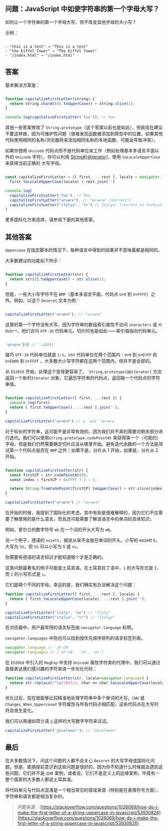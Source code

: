 ## 问题：JavaScript 中如使字符串的第一个字母大写？

如何让一个字符串的第一个字母大写，但不改变其他字母的大小写？

示例：

```

- "this is a test" → "This is a test"
- "the Eiffel Tower" → "The Eiffel Tower"
- "/index.html" → "/index.html"

```

## 答案

基本解决方案是：

```js

function capitalizeFirstLetter(string) {
  return string.charAt(0).toUpperCase() + string.slice(1);
}

console.log(capitalizeFirstLetter('foo')); // Foo

```

其他一些答案修改了 `String.prototype`（这个答案以前也是如此），但我现在建议不要这样做，因为可维护性问题（很难发现函数被添加到原型中的位置，如果其他代码使用相同的名称/浏览器将来添加相同名称的本地函数，可能会导致冲突）。

如果你想用 `Unicode` 代码点而不是代码单位来工作（例如处理基本多语言平面以外的 `Unicode` 字符），你可以利用 [String#[@iterator]](https://developer.mozilla.org/zh-CN/docs/Web/JavaScript/Reference/Global_Objects/String/@@iterator)，使用 `toLocaleUpperCase` 来获得当前正确的
大写字母。

```js

const capitalizeFirstLetter = ([ first, ...rest ], locale = navigator.language) =>
  first.toLocaleUpperCase(locale) + rest.join('')

console.log(
  capitalizeFirstLetter('foo'), // Foo
  capitalizeFirstLetter("𐐶𐐲𐑌𐐼𐐲𐑉"), // "𐐎𐐲𐑌𐐼𐐲𐑉" (correct!)
  capitalizeFirstLetter("italya", 'tr') // İtalya" (correct in Turkish Latin!)
)

```

更多国际化方案选择，请参阅下面的其他答案。

## 其他答案

`Uppercase` 在指定脚本的情况下，每种语言中得到的结果并不意味着都是相同的。

大多数建议的功能如下所示：

```js

function capitalizeFirstLetter(str) {
  return str[0].toUpperCase() + str.slice(1);
}

```

但是，一些大小写字符不在 `BMP`（基本多语言平面，代码点 `U+0` 到 `U+FFFF`）之外。例如，以这个 `Deseret` 文本为例：

```js

capitalizeFirstLetter("𐐶𐐲𐑌𐐼𐐲𐑉"); // "𐐶𐐲𐑌𐐼𐐲𐑉"

```

这里的第一个字符没有大写，因为字符串的数组索引属性不访问 `characters` 或 `代码点**`。他们访问 `UTF-16` 代码单元。切片时也是如此——索引值指向代码单元。

```js

'𐐶𐐲𐑌𐐼𐐲𐑉'[0] // '\uD801'

```

碰巧 `UTF-16` 代码单位就是 `1:1`，`USV` 代码单位在两个范围内：`U+0` 到 `U+D7FF` 和 `U+E000` 到 `U+FFFF` 。大多数大小写字符都在这两个范围内，但并不是全部的。

从 `ES2015` 开始，处理这个变得更容易了。` String.prototype[@@iterator]` 方法返回一个新的`Iterator` 对象，它遍历字符串的代码点，返回每一个代码点的字符串值。

```js

function capitalizeFirstLetter([ first, ...rest ]) {
  console.log(first)
  return [ first.toUpperCase(), ...rest ].join('');
}

capitalizeFirstLetter("𐐶𐐲𐑌𐐼𐐲𐑉") // 𐐶  and '𐐎𐐲𐑌𐐼𐐲𐑉'

```

对于较长的字符串，这可能不是非常有效的。因为我们并不真的需要对剩余部分进行迭代。我们可以使用`String.prototype.codePointAt` 来获得第一个（可能的）字母，但是我们仍然需要确定切片应该从哪里开始。避免迭代余数的一个方法是测试第一个代码点是否在 `BMP` 之外；如果不是，分片从 1 开始，如果是，分片从 2 开始。

```js

function capitalizeFirstLetter(str) {
  const firstCP = str.codePointAt(0);
  const index = firstCP > 0xFFFF ? 2 : 1;

  return String.fromCodePoint(firstCP).toUpperCase() + str.slice(index);
}

capitalizeFirstLetter("𐐶𐐲𐑌𐐼𐐲𐑉") // "𐐎𐐲𐑌𐐼𐐲𐑉"

```

在开始的时候，我提到了国际化的考虑。其中有些是很难解释的，因为它们不仅需要了解使用的是什么语言，而且还可能需要了解该语言中的单词的具体知识。

例如，爱尔兰的数字符号 `mb` 在一个词的开头大写为 `mB`。

另一个例子，德语的 `eszett`，据说从来不会放在单词的开头。小写的 eszett `ß`，大写为 `SS`，但 `SS` 可以小写为 `ß` 或 `ss`。

你需要有德语的语言知识才能知道哪个才是正确的。

这类问题最著名的例子可能是土耳其语。在土耳其拉丁语中，`i` 的大写形式是 `İ`，而 `I` 的小写形式是 `ı`。

它们是两个不同的字母。幸运的是，我们确实有办法解决这个问题：

```js
function capitalizeFirstLetter([ first, ...rest ], locale) {
  return [ first.toLocaleUpperCase(locale), ...rest ].join('');
}

capitalizeFirstLetter("italy", "en") // "Italy"
capitalizeFirstLetter("italya", "tr") // "İtalya"
```

在浏览器中，用户最常用的语言标签由 `navigator.language` 标明。

`navigator.languages` 中则也可以找到按优先顺序排列的语言标签列表。

```js
navigator.language // 'zh-CN'
navigator.languages // ['zh-CN', 'zh', 'en']
```

在 `ES2018` 中引入的 `RegExp` 中支持 `Unicode` 属性字符类的代理中，我们可以通过直接表达我们感兴趣的字符来进一步优化代码：

```js
function capitalizeFirstLetter(str, locale=navigator.language) {
  return str.replace(/^\p{CWU}/u, char => char.toLocaleUpperCase(locale));
}
```

优化过后，现在就能够比较精准地处理字符串中多个单词的大写。`CWU` 或 `Changes_When_Uppercased` 字符属性与所有代码点相匹配，这些代码点在大写时将会发生变化。

我们可以用诸如荷兰语 `ĳ` 这样的大写数字字符来试试。

```js
capitalizeFirstLetter('ĳsselmeer'); // "Ĳsselmeer"
```

## 最后

在大多数情况下，问这个问题的人都不会关心 `Deseret` 的大写字母或国际化问题。但是，能搞提前意识到这些问题是很好的，因为你不知道什么时候就会遇到这些问题。它们并不是 `边缘` 案例，或者说，它们不是定义上的边缘案例，毕竟有一整个国家的大多数人都说土耳其语。

将代码单元与代码点混淆是一个相当常见的错误来源（特别是在表情符号方面），字符串和语言都是相当复杂的。

> 问题来源：[https://stackoverflow.com/questions/1026069/how-do-i-make-the-first-letter-of-a-string-uppercase-in-javascript/53930826](https://stackoverflow.com/questions/1026069/how-do-i-make-the-first-letter-of-a-string-uppercase-in-javascript/53930826)
